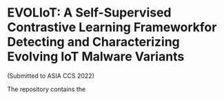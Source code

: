 # EVOLIoT: A Self-Supervised Contrastive Learning Frameworkfor Detecting and Characterizing Evolving IoT Malware Variants
(Submitted to ASIA CCS 2022)

The repository contains the
